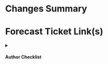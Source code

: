 # Changes Summary



# Forecast Ticket Link(s)



<details>
    <summary><h4>Author Checklist</h4></summary>

- [ ]  Non code change
- [ ]  Followed DRY (Don't repeat yourself)
- [ ]  Dependency Updates
- [ ]  Migrations Required
- [ ]  Added tests
</details>
